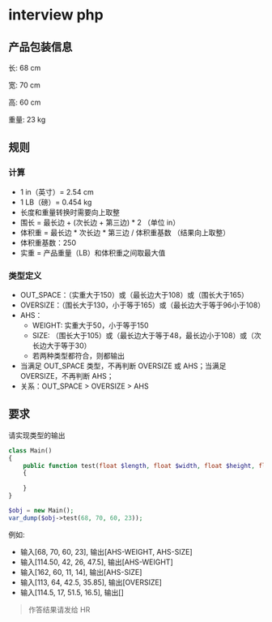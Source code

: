 # interview php

## 产品包装信息
长: 68 cm

宽: 70 cm

高: 60 cm

重量: 23 kg

## 规则

### 计算

- 1 in（英寸）= 2.54 cm
- 1 LB（磅）= 0.454 kg
- 长度和重量转换时需要向上取整
- 围长 = 最长边 + (次长边 + 第三边) * 2 （单位 in）
- 体积重 = 最长边 * 次长边 * 第三边 / 体积重基数 （结果向上取整）
- 体积重基数：250
- 实重 = 产品重量（LB）和体积重之间取最大值

### 类型定义
- OUT_SPACE：（实重大于150）或（最长边大于108）或（围长大于165）
- OVERSIZE：（围长大于130，小于等于165）或（最长边大于等于96小于108）
- AHS：
  - WEIGHT: 实重大于50，小于等于150
  - SIZE: （围长大于105）或（最长边大于等于48，最长边小于108）或（次长边大于等于30）
  - 若两种类型都符合，则都输出
- 当满足 OUT_SPACE 类型，不再判断 OVERSIZE 或 AHS；当满足 OVERSIZE，不再判断 AHS；
- 关系：OUT_SPACE > OVERSIZE > AHS

## 要求
请实现类型的输出
```php
class Main()
{
    public function test(float $length, float $width, float $height, float $weight): array
    {
        
    }
}

$obj = new Main();
var_dump($obj->test(68, 70, 60, 23));
```
例如:
- 输入[68, 70, 60, 23], 输出[AHS-WEIGHT, AHS-SIZE]
- 输入[114.50, 42, 26, 47.5], 输出[AHS-WEIGHT]
- 输入[162, 60, 11, 14], 输出[AHS-SIZE]
- 输入[113, 64, 42.5, 35.85], 输出[OVERSIZE]
- 输入[114.5, 17, 51.5, 16.5], 输出[]


> 作答结果请发给 HR 
